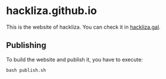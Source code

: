 # hackliza.github.io

This is the website of hackliza. You can check it in [hackliza.gal](https://hackliza.gal/).

## Publishing

To build the website and publish it, you have to execute:
```
bash publish.sh
```
